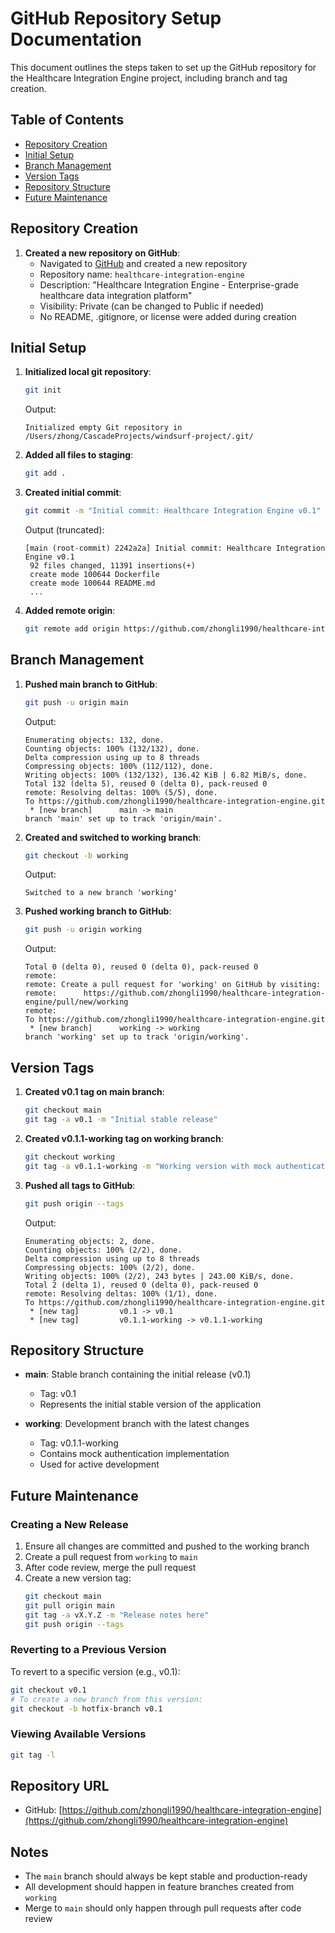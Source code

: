 # GitHub Repository Setup Documentation

This document outlines the steps taken to set up the GitHub repository for the Healthcare Integration Engine project, including branch and tag creation.

## Table of Contents
- [Repository Creation](#repository-creation)
- [Initial Setup](#initial-setup)
- [Branch Management](#branch-management)
- [Version Tags](#version-tags)
- [Repository Structure](#repository-structure)
- [Future Maintenance](#future-maintenance)

## Repository Creation

1. **Created a new repository on GitHub**:
   - Navigated to [GitHub](https://github.com) and created a new repository
   - Repository name: `healthcare-integration-engine`
   - Description: "Healthcare Integration Engine - Enterprise-grade healthcare data integration platform"
   - Visibility: Private (can be changed to Public if needed)
   - No README, .gitignore, or license were added during creation

## Initial Setup

1. **Initialized local git repository**:
   ```bash
   git init
   ```
   Output:
   ```
   Initialized empty Git repository in /Users/zhong/CascadeProjects/windsurf-project/.git/
   ```

2. **Added all files to staging**:
   ```bash
   git add .
   ```

3. **Created initial commit**:
   ```bash
   git commit -m "Initial commit: Healthcare Integration Engine v0.1"
   ```
   Output (truncated):
   ```
   [main (root-commit) 2242a2a] Initial commit: Healthcare Integration Engine v0.1
    92 files changed, 11391 insertions(+)
    create mode 100644 Dockerfile
    create mode 100644 README.md
    ...
   ```

4. **Added remote origin**:
   ```bash
   git remote add origin https://github.com/zhongli1990/healthcare-integration-engine.git
   ```

## Branch Management

1. **Pushed main branch to GitHub**:
   ```bash
   git push -u origin main
   ```
   Output:
   ```
   Enumerating objects: 132, done.
   Counting objects: 100% (132/132), done.
   Delta compression using up to 8 threads
   Compressing objects: 100% (112/112), done.
   Writing objects: 100% (132/132), 136.42 KiB | 6.82 MiB/s, done.
   Total 132 (delta 5), reused 0 (delta 0), pack-reused 0
   remote: Resolving deltas: 100% (5/5), done.
   To https://github.com/zhongli1990/healthcare-integration-engine.git
    * [new branch]      main -> main
   branch 'main' set up to track 'origin/main'.
   ```

2. **Created and switched to working branch**:
   ```bash
   git checkout -b working
   ```
   Output:
   ```
   Switched to a new branch 'working'
   ```

3. **Pushed working branch to GitHub**:
   ```bash
   git push -u origin working
   ```
   Output:
   ```
   Total 0 (delta 0), reused 0 (delta 0), pack-reused 0
   remote: 
   remote: Create a pull request for 'working' on GitHub by visiting:
   remote:      https://github.com/zhongli1990/healthcare-integration-engine/pull/new/working
   remote: 
   To https://github.com/zhongli1990/healthcare-integration-engine.git
    * [new branch]      working -> working
   branch 'working' set up to track 'origin/working'.
   ```

## Version Tags

1. **Created v0.1 tag on main branch**:
   ```bash
   git checkout main
   git tag -a v0.1 -m "Initial stable release"
   ```

2. **Created v0.1.1-working tag on working branch**:
   ```bash
   git checkout working
   git tag -a v0.1.1-working -m "Working version with mock authentication"
   ```

3. **Pushed all tags to GitHub**:
   ```bash
   git push origin --tags
   ```
   Output:
   ```
   Enumerating objects: 2, done.
   Counting objects: 100% (2/2), done.
   Delta compression using up to 8 threads
   Compressing objects: 100% (2/2), done.
   Writing objects: 100% (2/2), 243 bytes | 243.00 KiB/s, done.
   Total 2 (delta 1), reused 0 (delta 0), pack-reused 0
   remote: Resolving deltas: 100% (1/1), done.
   To https://github.com/zhongli1990/healthcare-integration-engine.git
    * [new tag]         v0.1 -> v0.1
    * [new tag]         v0.1.1-working -> v0.1.1-working
   ```

## Repository Structure

- **main**: Stable branch containing the initial release (v0.1)
  - Tag: v0.1
  - Represents the initial stable version of the application

- **working**: Development branch with the latest changes
  - Tag: v0.1.1-working
  - Contains mock authentication implementation
  - Used for active development

## Future Maintenance

### Creating a New Release
1. Ensure all changes are committed and pushed to the working branch
2. Create a pull request from `working` to `main`
3. After code review, merge the pull request
4. Create a new version tag:
   ```bash
   git checkout main
   git pull origin main
   git tag -a vX.Y.Z -m "Release notes here"
   git push origin --tags
   ```

### Reverting to a Previous Version
To revert to a specific version (e.g., v0.1):
```bash
git checkout v0.1
# To create a new branch from this version:
git checkout -b hotfix-branch v0.1
```

### Viewing Available Versions
```bash
git tag -l
```

## Repository URL
- GitHub: [https://github.com/zhongli1990/healthcare-integration-engine](https://github.com/zhongli1990/healthcare-integration-engine)

## Notes
- The `main` branch should always be kept stable and production-ready
- All development should happen in feature branches created from `working`
- Merge to `main` should only happen through pull requests after code review
